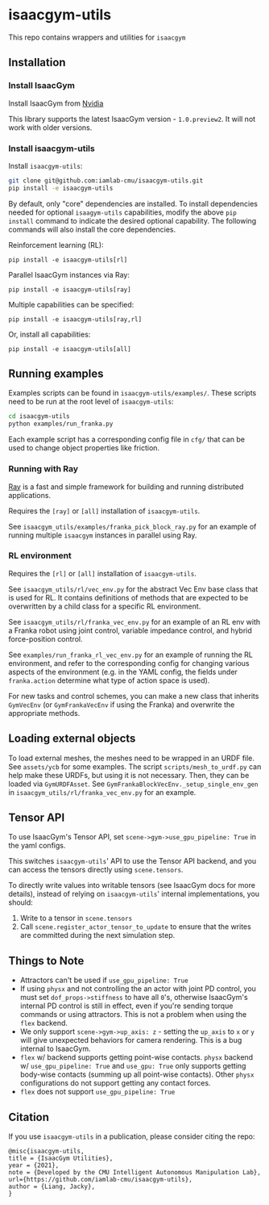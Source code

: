 # isaacgym-utils
This repo contains wrappers and utilities for `isaacgym`

## Installation

### Install IsaacGym

Install IsaacGym from [Nvidia](https://developer.nvidia.com/isaac-gym)

This library supports the latest IsaacGym version - `1.0.preview2`.
It will not work with older versions.

### Install isaacgym-utils

Install `isaacgym-utils`:

```bash
git clone git@github.com:iamlab-cmu/isaacgym-utils.git
pip install -e isaacgym-utils
```

By default, only "core" dependencies are installed. To install dependencies needed for optional `isaagym-utils` capabilities, modify the above `pip install` command to indicate the desired optional capability. The following commands will also install the core dependencies.

Reinforcement learning (RL):
```
pip install -e isaacgym-utils[rl]
```

Parallel IsaacGym instances via Ray:
```
pip install -e isaacgym-utils[ray]
```

Multiple capabilities can be specified:
```
pip install -e isaacgym-utils[ray,rl]
```

Or, install all capabilities:
```
pip install -e isaacgym-utils[all]
```

## Running examples

Examples scripts can be found in `isaacgym-utils/examples/`.
These scripts need to be run at the root level of `isaacgym-utils`:

```bash
cd isaacgym-utils
python examples/run_franka.py
```

Each example script has a corresponding config file in `cfg/` that can be used to change object properties like friction.

### Running with Ray

[Ray](https://github.com/ray-project/ray) is a fast and simple framework for building and running distributed applications.

Requires the `[ray]` or `[all]` installation of `isaacgym-utils`.

See `isaacgym_utils/examples/franka_pick_block_ray.py` for an example of running multiple `isaacgym` instances in parallel using Ray.

### RL environment

Requires the `[rl]` or `[all]` installation of `isaacgym-utils`.

See `isaacgym_utils/rl/vec_env.py` for the abstract Vec Env base class that is used for RL.
It contains definitions of methods that are expected to be overwritten by a child class for a specific RL environment.

See `isaacgym_utils/rl/franka_vec_env.py` for an example of an RL env with a Franka robot using joint control, variable impedance control, and hybrid force-position control.

See `examples/run_franka_rl_vec_env.py` for an example of running the RL environment, and refer to the corresponding config for changing various aspects of the environment (e.g. in the YAML config, the fields under `franka.action` determine what type of action space is used).

For new tasks and control schemes, you can make a new class that inherits `GymVecEnv` (or `GymFrankaVecEnv` if using the Franka) and overwrite the appropriate methods.

## Loading external objects
To load external meshes, the meshes need to be wrapped in an URDF file.
See `assets/ycb` for some examples.
The script `scripts/mesh_to_urdf.py` can help make these URDFs, but using it is not necessary.
Then, they can be loaded via `GymURDFAsset`.
See `GymFrankaBlockVecEnv._setup_single_env_gen` in `isaacgym_utils/rl/franka_vec_env.py` for an example.

## Tensor API

To use IsaacGym's Tensor API, set `scene->gym->use_gpu_pipeline: True` in the yaml configs.

This switches `isaacgym-utils`' API to use the Tensor API backend, and you can access the tensors directly using `scene.tensors`.

To directly write values into writable tensors (see IsaacGym docs for more details), instead of relying on `isaacgym-utils`' internal implementations, you should:
1. Write to a tensor in `scene.tensors`
2. Call `scene.register_actor_tensor_to_update` to ensure that the writes are committed during the next simulation step.

## Things to Note

* Attractors can't be used if `use_gpu_pipeline: True`
* If using `physx` and not controlling the an actor with joint PD control, you must set `dof_props->stiffness` to have all `0`'s, otherwise IsaacGym's internal PD control is still in effect, even if you're sending torque commands or using attractors. This is not a problem when using the `flex` backend.
* We only support `scene->gym->up_axis: z` - setting the `up_axis` to `x` or `y` will give unexpected behaviors for camera rendering. This is a bug internal to IsaacGym.
* `flex` w/ backend supports getting point-wise contacts. `physx` backend w/ `use_gpu_pipeline: True` and `use_gpu: True` only supports getting body-wise contacts (summing up all point-wise contacts). Other `physx` configurations do not support getting any contact forces.
* `flex` does not support `use_gpu_pipeline: True`

## Citation

If you use `isaacgym-utils` in a publication, please consider citing the repo:

```
@misc{isaacgym-utils,
title = {IsaacGym Utilities},
year = {2021},
note = {Developed by the CMU Intelligent Autonomous Manipulation Lab},
url={https://github.com/iamlab-cmu/isaacgym-utils},
author = {Liang, Jacky},
}
```
